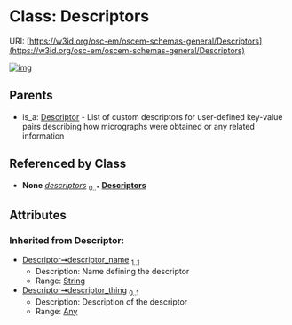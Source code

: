 
# Class: Descriptors



URI: [https://w3id.org/osc-em/oscem-schemas-general/Descriptors](https://w3id.org/osc-em/oscem-schemas-general/Descriptors)


[![img](https://yuml.me/diagram/nofunky;dir:TB/class/[Descriptor]^-[Descriptors&#124;descriptor_name(i):string],[Descriptor],[Any])](https://yuml.me/diagram/nofunky;dir:TB/class/[Descriptor]^-[Descriptors&#124;descriptor_name(i):string],[Descriptor],[Any])

## Parents

 *  is_a: [Descriptor](Descriptor.md) - List of custom descriptors for user-defined key-value pairs describing how micrographs were obtained or any related information

## Referenced by Class

 *  **None** *[descriptors](descriptors.md)*  <sub>0..\*</sub>  **[Descriptors](Descriptors.md)**

## Attributes


### Inherited from Descriptor:

 * [Descriptor➞descriptor_name](Descriptor_descriptor_name.md)  <sub>1..1</sub>
     * Description: Name defining the descriptor
     * Range: [String](types/String.md)
 * [Descriptor➞descriptor_thing](Descriptor_descriptor_thing.md)  <sub>0..1</sub>
     * Description: Description of the descriptor
     * Range: [Any](Any.md)
